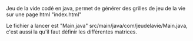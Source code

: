 Jeu de la vide codé en java, permet de générer des grilles de jeu de la vie sur une page html "index.html"

Le fichier a lancer est "Main.java" src/main/java/com/jeudelavie/Main.java, c'est aussi la qu'il faut définir les différentes matrices.
